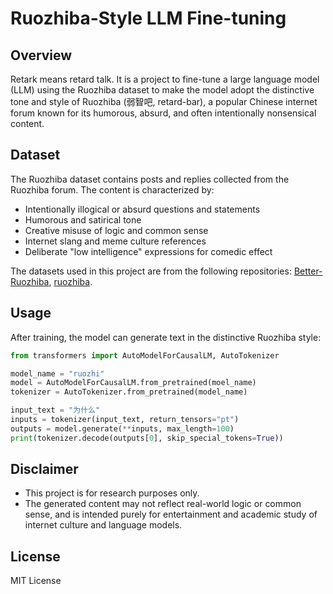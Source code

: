 # Ruozhiba-Style LLM Fine-tuning

## Overview
Retark means retard talk. It is a project to fine-tune a large language model (LLM) using the Ruozhiba dataset to make the model adopt the distinctive tone and style of Ruozhiba (弱智吧, retard-bar), a popular Chinese internet forum known for its humorous, absurd, and often intentionally nonsensical content.

## Dataset

The Ruozhiba dataset contains posts and replies collected from the Ruozhiba forum. The content is characterized by:

- Intentionally illogical or absurd questions and statements
- Humorous and satirical tone
- Creative misuse of logic and common sense
- Internet slang and meme culture references
- Deliberate "low intelligence" expressions for comedic effect

The datasets used in this project are from the following repositories: [Better-Ruozhiba](https://github.com/FunnySaltyFish/Better-Ruozhiba), [ruozhiba](https://github.com/Leymore/ruozhiba). 

## Usage

After training, the model can generate text in the distinctive Ruozhiba style:

```python
from transformers import AutoModelForCausalLM, AutoTokenizer

model_name = "ruozhi"
model = AutoModelForCausalLM.from_pretrained(moel_name)
tokenizer = AutoTokenizer.from_pretrained(model_name)

input_text = "为什么"
inputs = tokenizer(input_text, return_tensors="pt")
outputs = model.generate(**inputs, max_length=100)
print(tokenizer.decode(outputs[0], skip_special_tokens=True))
```

## Disclaimer

- This project is for research purposes only.
- The generated content may not reflect real-world logic or common sense, and is intended purely for entertainment and academic study of internet culture and language models.

## License

MIT License

